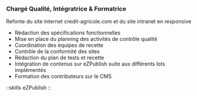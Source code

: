 ### Chargé Qualité, Intégratrice & Formatrice

Refonte du site internet credit-agricole.com et du site intranet en responsive

- Rédaction des spécifications fonctionnelles
- Mise en place du planning des activités de contrôle qualité
- Coordination des équipes de recette
- Contrôle de la conformité des sites
- Rédaction du plan de tests et recette
- Intégration de contenus sur eZPublish suite aux différents lots implémentés
- Formation des contributeurs sur le CMS

::skills
eZPublish
::
